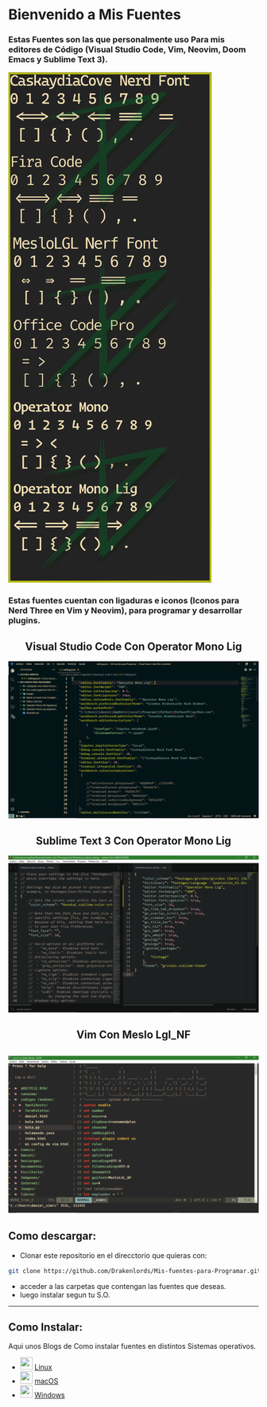 # Bienvenido a Mis Fuentes
### Estas Fuentes son las que personalmente uso Para mis editores de  Código (Visual Studio Code, Vim, Neovim, Doom Emacs y Sublime Text 3).
 ![Fuentes](https://raw.githubusercontent.com/Drakenlords/Mis-fuentes-para-Programar/main/images/muestra.jpg)
 
### Estas fuentes cuentan con ligaduras e iconos (Iconos para Nerd Three en Vim y Neovim), para programar y desarrollar plugins. 

<p align="center">
    <h2 align="center"> Visual Studio Code Con Operator Mono Lig </h2>
</p>

![Visual Studio Code Con Operator Mono Lig](https://raw.githubusercontent.com/Drakenlords/Mis-fuentes-para-Programar/main/images/vscode-font.png)


<p align="center">
    <h2 align="center"> Sublime Text 3 Con Operator Mono Lig </h2>
</p>

![Sublime Text 3 Con Operator Mono Lig](https://raw.githubusercontent.com/Drakenlords/Mis-fuentes-para-Programar/main/images/Captura%20de%20pantalla%20(59).png)

<p align="center">
    <h2 align="center"> Vim Con Meslo Lgl_NF </h2>
</p>

![Vim Con Meslo Lgl_NF](https://raw.githubusercontent.com/Drakenlords/Mis-fuentes-para-Programar/main/images/vim-Icons.png)
---

## Como descargar: 

- Clonar este repositorio en el direcctorio que quieras con:

```sh
git clone https://github.com/Drakenlords/Mis-fuentes-para-Programar.git
```
- acceder a las carpetas que contengan las fuentes que deseas.
- luego instalar segun tu S.O.
---
## Como Instalar:

Aqui unos Blogs de Como instalar fuentes en distintos Sistemas operativos.

- <img src="https://image.flaticon.com/icons/png/512/37/37737.png" width=25 height=25/> <a href="https://blog.desdelinux.net/instalar-fuentes-tipograficas-linux/">Linux</a>
- <img src="https://www.flaticon.es/svg/vstatic/svg/2/2235.svg?token=exp=1620523175~hmac=bd815585e2f192515a59f8853ef1236b" width=25 height=25/> <a href="https://support.apple.com/es-es/HT201749#:~:text=Haz%20doble%20clic%20en%20el,se%20instalar%C3%A1%20y%20podr%C3%A1%20usarse.">macOS</a>
 - <img src="https://image.flaticon.com/icons/png/512/121/121146.png" width=25 height=25/> <a href="https://www.xataka.com/basics/como-instalar-nuevos-tipos-de-letra-en-windows">Windows</a>
